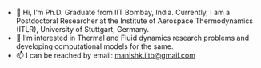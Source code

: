 - 👋 Hi, I’m Ph.D. Graduate from IIT Bombay, India. Currently, I am a Postdoctoral Researcher at the Institute of Aerospace Thermodynamics (ITLR), University of Stuttgart, Germany.
- 👀 I’m interested in Thermal and Fluid dynamics research problems and developing computational models for the same.
- 📫 I can be reached by email: manishk.iitb@gmail.com
